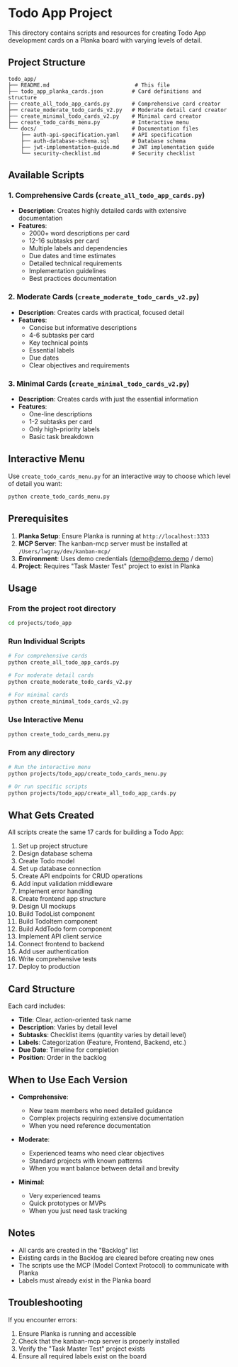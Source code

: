 # Todo App Project

This directory contains scripts and resources for creating Todo App development cards on a Planka board with varying levels of detail.

## Project Structure

```
todo_app/
├── README.md                           # This file
├── todo_app_planka_cards.json         # Card definitions and structure
├── create_all_todo_app_cards.py       # Comprehensive card creator
├── create_moderate_todo_cards_v2.py   # Moderate detail card creator
├── create_minimal_todo_cards_v2.py    # Minimal card creator
├── create_todo_cards_menu.py          # Interactive menu
└── docs/                              # Documentation files
    ├── auth-api-specification.yaml    # API specification
    ├── auth-database-schema.sql       # Database schema
    ├── jwt-implementation-guide.md    # JWT implementation guide
    └── security-checklist.md          # Security checklist
```

## Available Scripts

### 1. Comprehensive Cards (`create_all_todo_app_cards.py`)
- **Description**: Creates highly detailed cards with extensive documentation
- **Features**:
  - 2000+ word descriptions per card
  - 12-16 subtasks per card
  - Multiple labels and dependencies
  - Due dates and time estimates
  - Detailed technical requirements
  - Implementation guidelines
  - Best practices documentation

### 2. Moderate Cards (`create_moderate_todo_cards_v2.py`)
- **Description**: Creates cards with practical, focused detail
- **Features**:
  - Concise but informative descriptions
  - 4-6 subtasks per card
  - Key technical points
  - Essential labels
  - Due dates
  - Clear objectives and requirements

### 3. Minimal Cards (`create_minimal_todo_cards_v2.py`)
- **Description**: Creates cards with just the essential information
- **Features**:
  - One-line descriptions
  - 1-2 subtasks per card
  - Only high-priority labels
  - Basic task breakdown

## Interactive Menu

Use `create_todo_cards_menu.py` for an interactive way to choose which level of detail you want:

```bash
python create_todo_cards_menu.py
```

## Prerequisites

1. **Planka Setup**: Ensure Planka is running at `http://localhost:3333`
2. **MCP Server**: The kanban-mcp server must be installed at `/Users/lwgray/dev/kanban-mcp/`
3. **Environment**: Uses demo credentials (demo@demo.demo / demo)
4. **Project**: Requires "Task Master Test" project to exist in Planka

## Usage

### From the project root directory

```bash
cd projects/todo_app
```

### Run Individual Scripts

```bash
# For comprehensive cards
python create_all_todo_app_cards.py

# For moderate detail cards
python create_moderate_todo_cards_v2.py

# For minimal cards
python create_minimal_todo_cards_v2.py
```

### Use Interactive Menu

```bash
python create_todo_cards_menu.py
```

### From any directory

```bash
# Run the interactive menu
python projects/todo_app/create_todo_cards_menu.py

# Or run specific scripts
python projects/todo_app/create_all_todo_app_cards.py
```

## What Gets Created

All scripts create the same 17 cards for building a Todo App:

1. Set up project structure
2. Design database schema
3. Create Todo model
4. Set up database connection
5. Create API endpoints for CRUD operations
6. Add input validation middleware
7. Implement error handling
8. Create frontend app structure
9. Design UI mockups
10. Build TodoList component
11. Build TodoItem component
12. Build AddTodo form component
13. Implement API client service
14. Connect frontend to backend
15. Add user authentication
16. Write comprehensive tests
17. Deploy to production

## Card Structure

Each card includes:
- **Title**: Clear, action-oriented task name
- **Description**: Varies by detail level
- **Subtasks**: Checklist items (quantity varies by detail level)
- **Labels**: Categorization (Feature, Frontend, Backend, etc.)
- **Due Date**: Timeline for completion
- **Position**: Order in the backlog

## When to Use Each Version

- **Comprehensive**: 
  - New team members who need detailed guidance
  - Complex projects requiring extensive documentation
  - When you need reference documentation
  
- **Moderate**:
  - Experienced teams who need clear objectives
  - Standard projects with known patterns
  - When you want balance between detail and brevity
  
- **Minimal**:
  - Very experienced teams
  - Quick prototypes or MVPs
  - When you just need task tracking

## Notes

- All cards are created in the "Backlog" list
- Existing cards in the Backlog are cleared before creating new ones
- The scripts use the MCP (Model Context Protocol) to communicate with Planka
- Labels must already exist in the Planka board

## Troubleshooting

If you encounter errors:
1. Ensure Planka is running and accessible
2. Check that the kanban-mcp server is properly installed
3. Verify the "Task Master Test" project exists
4. Ensure all required labels exist on the board